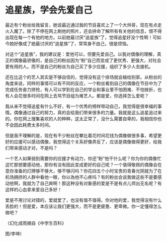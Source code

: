 # 追星族，学会先爱自己

最近有个粉丝给我留言，她说最近通过我的节目喜欢上了一个大帅哥，现在有点走火入魔了。除了不停在网上刷他的照片，还会拼命了解所有有关他的信息，恨不得出现在每一个有他的地方。以前她最讨厌“追星族”了，觉得追星好没个性啊！可如今她好像成了她最讨厌的“追星族”了，常常身不由己，很是烦恼。 

对这个“追星族”，我的建议是：爱他可以，但要先爱自己。以我对偶像的理解，真正的偶像最骄傲的，是自己的粉丝因为“粉”自己而变成了更优秀、更强大，对社会更有用的人。而不是自己的粉丝为自己买了多少应援，组织了多少人去接机。 

还在比这个的艺人其实是不够自信的，觉得没有这个排场就会输给别家。从粉丝的角度来说，同样的事情可以有不同的反应，一个粉丝看到自己的偶像在节目中为了完成任务奋力拼抢，有人可以学到在自己的学业和事业里不怕困难、不怕挫折，也有人会花很多时间在网上去骂节目组为难艺人。都是爱，你选择怎么爱呢？ 

我从来不觉得追星有什么不好，有一个优秀的榜样带动自己，我觉得是很幸福的事情。偶像通过自己的努力，真的会给我们带来很多的力量。我就是这么追星追过来的。你在网上搜集喜欢的人的种种，这太正常了，没什么需要自卑的，我相信你也不会因此耗费太多时间。 

但是我不理解的是，现在有不少粉丝在攀比着花时间花钱为偶像做很多事，希望更好的应援可以感动偶像，我觉得这个关系好像弄反了，应该是偶像做得更好，给我们带来感动才对，不是吗？ 

一个艺人如果弱到需要你的应援才有动力，你还“粉”他干什么呢？你为你的偶像忙这忙那想要感动他，那你有没有因此变成更好的自己呢？一个值得敬佩的偶像会在意你准备的灯牌够不够大，够不够闪吗？你花四五个小时宝贵的青春光阴就为了在机场拥挤的人群中看他一眼，你以為他不心疼吗？有的粉丝会说我做这些不是要感动他啊，我就为了自己爽啊！那这种没有对象感的爱是不是有点儿师出无名呢？有这样的心血拿来爱自己多好！ 

爱是不用讨论对错的，爱就爱了，也没有值不值得。你对他的爱，我觉得没有什么丢脸的！但是爱，本应该让我们更强大，而不是更疲惫、更卑微。你一定懂得怎么做吧？ 

（幻化成雨摘自《中学生百科》 

图/李坤）